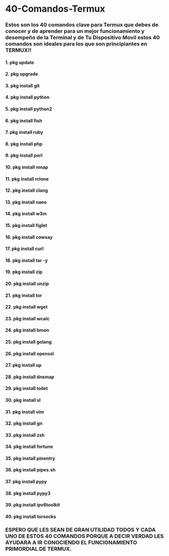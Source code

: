 # 40-Comandos-Termux

### Estos son los 40 comandos clave para Termux que debes de conocer y de aprender para un mejor funcionamiento y desempeño de la Terminal y de Tu Dispositivo Movil estos 40 comandos son ideales para los que son principiantes en TERMUX!!

####  1.  pkg update 


####  2.  pkg upgrade 


####  3.  pkg install git


####  4.  pkg install python 


####  5.  pkg install python2 


####  6.  pkg install fish 


####  7.  pkg install ruby 


####  8.  pkg install php 


####  9.  pkg install perl 


#### 10.  pkg install nmap 


#### 11.  pkg install rclone 


#### 12.  pkg install clang  


#### 13.  pkg install nano 


#### 14.  pkg install w3m 


#### 15.  pkg install figlet 


#### 16.  pkg install cowsay 


#### 17.  pkg install curl 


#### 18.  pkg install tar -y


#### 19.  pkg install zip 


#### 20.  pkg install unzip 


#### 21.  pkg install tor 


#### 22.  pkg install wget 


#### 23.  pkg install wcalc 


#### 24.  pkg install bmon 


#### 25.  pkg install golang 


#### 26.  pkg install openssl 


#### 27.  pkg install  up 


#### 28.  pkg install dnsmap 


#### 29.  pkg install toilet 


#### 30.  pkg install sl 


#### 31.  pkg install vim 


#### 32.  pkg install gn 


#### 33.  pkg install zsh 


#### 34.  pkg install fortune 


#### 35.  pkg install pinentry 


#### 36.  pkg install pipes.sh 


#### 37.  pkg install pypy


#### 38.  pkg install pypy3 


#### 39.  pkg install  ipv6toolkit 


#### 40.  pkg install torsocks 

### ESPERO QUE LES SEAN DE GRAN UTILIDAD TODOS Y CADA UNO DE ESTOS 40 COMANDOS PORQUE A DECIR VERDAD LES AYUDARA A IR CONOCIENDO EL FUNCIONAMIENTO PRIMORDIAL DE TERMUX.
